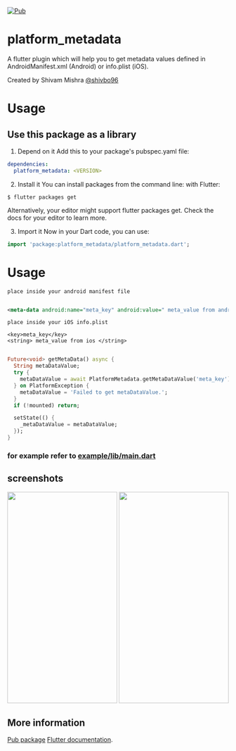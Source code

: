 [![Pub](https://img.shields.io/pub/v/platform_metadata.svg)](https://pub.dartlang.org/packages/platform_metadata)

# platform_metadata

A flutter plugin which will help you to get metadata values defined in AndroidManifest.xml (Android) or info.plist (iOS).

Created by Shivam Mishra [@shivbo96](https://github.com/shivbo96)

# Usage

## Use this package as a library


1. Depend on it Add this to your package's pubspec.yaml file:

```yaml
dependencies:
  platform_metadata: <VERSION>
```
2. Install it You can install packages from the command line:
   with Flutter:

```
$ flutter packages get
```

Alternatively, your editor might support flutter packages get. Check the docs for your editor to
learn more.

3. Import it Now in your Dart code, you can use:

```dart
import 'package:platform_metadata/platform_metadata.dart';
```

# Usage



```place inside your android manifest file```
```xml

<meta-data android:name="meta_key" android:value=" meta_value from android " />

```

```place inside your iOS info.plist```
```
<key>meta_key</key>
<string> meta_value from ios </string>
```

```dart

Future<void> getMetaData() async {
  String metaDataValue;
  try {
    metaDataValue = await PlatformMetadata.getMetaDataValue('meta_key') ?? '';
  } on PlatformException {
    metaDataValue = 'Failed to get metaDataValue.';
  }
  if (!mounted) return;

  setState(() {
    _metaDataValue = metaDataValue;
  });
}

```

### for example refer to [example/lib/main.dart](https://github.com/shivbo96/platform_metadata)

## screenshots

<img src="https://raw.githubusercontent.com/shivbo96/platform_metadata/main/images/ios.png" width="250" height="480">
<img src="https://raw.githubusercontent.com/shivbo96/platform_metadata/main/images/android.png" width="250" height="480">


## More information

[Pub package](https://pub.dartlang.org/packages/platform_metadata)
[Flutter documentation](https://flutter.io/).